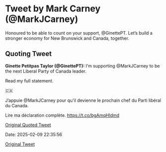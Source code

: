 # Tweet by Mark Carney (@MarkJCarney)

Honoured to be able to count on your support, @GinettePT. Let’s build a stronger economy for New Brunswick and Canada, together.

## Quoting Tweet

**Ginette Petitpas Taylor (@GinettePT):** I’m supporting @MarkJCarney to be the next Liberal Party of Canada leader. 

Read my full statement.

🇨🇦

J’appuie @MarkJCarney pour qu'il devienne le prochain chef du Parti libéral du Canada. 

Lire ma déclaration complète. https://t.co/bgAmqHIdmd

[Original Quoted Tweet](https://x.com/GinettePT/status/1888700052052557871)

Date: 2025-02-09 22:35:56

[Original Tweet](https://x.com/MarkJCarney/status/1888718503542173766)
